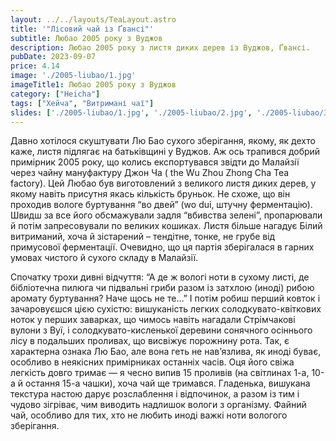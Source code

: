 ```yaml
---
layout: ../../layouts/TeaLayout.astro
title: '"Лісовий чай із Ґвансі"'
subtitle: Любао 2005 року з Вуджов
description: Любао 2005 року з листя диких дерев із Вуджов, Ґвансі.
pubDate: 2023-09-07
price: 4.14
image: './2005-liubao/1.jpg'
imageTitle1: Любао 2005 року з Вуджов
category: ["Heicha"]
tags: ["Хейча", "Витримані чаї"]
slides: ['./2005-liubao/1.jpg', './2005-liubao/2.jpg', './2005-liubao/3.jpg', './2005-liubao/4.jpg', './2005-liubao/5.jpg']
---
```


Давно хотілося скуштувати Лю Бао сухого зберігання, якому, як дехто каже, листя підлягає на батьківщині у Вуджов. Аж ось трапився добрий примірник 2005 року, що колись експортувався звідти до Малайзії через чайну мануфактуру Джон Ча ( the Wu Zhou Zhong Cha Tea factory). Цей Любао був виготовлений з великого листя диких дерев, у якому навіть присутня якась кількість бруньок. Не схоже, що він проходив вологе буртування “во двей” (wo dui, штучну ферментацію). Швидш за все його обсмажували задля “вбивства зелені”, пропарювали й потім запресовували по великих кошиках. Листя більше нагадує Білий витриманий, хоча й зістарений – тендітне, тонке, не грубе від примусової ферментації. Очевидно, що ця партія зберігалася в гарних умовах чистого й сухого складу в Малайзії.

Спочатку трохи дивні відчуття: “А де ж вологі ноти в сухому листі, де бібліотечна пилюга чи підвальні гриби разом із затхлою (иноді) рибою аромату буртування? Наче щось не те…” І потім робиш перший ковток і зачаровуєшся цією сухістю: вишуканість легких солодкувато-квіткових ноток у перших заварках, що чимось навіть нагадали Стрімчакові вулони з Вуї, і солодкувато-кисленької деревини сонячного осіннього лісу в подальших проливах, що висвіжує порожнину рота. Так, є характерна ознака Лю Бао, але вона геть не нав’язлива, як иноді буває, особливо в неякісних примірниках останніх часів. Оця його свіжа легкість довго тримає — я чесно випив 15 проливів (на світлинах 1-а, 10-а й остання 15-а чашки), хоча чай ще тримався. Гладенька, вишукана текстура настою дарує розслаблення і відпочинок, а разом із тим і чудово зігріває, чим виводить надлишок вологи з організму. Файний чай, особливо для тих, хто не любить иноді важкі ноти вологого зберігання.
